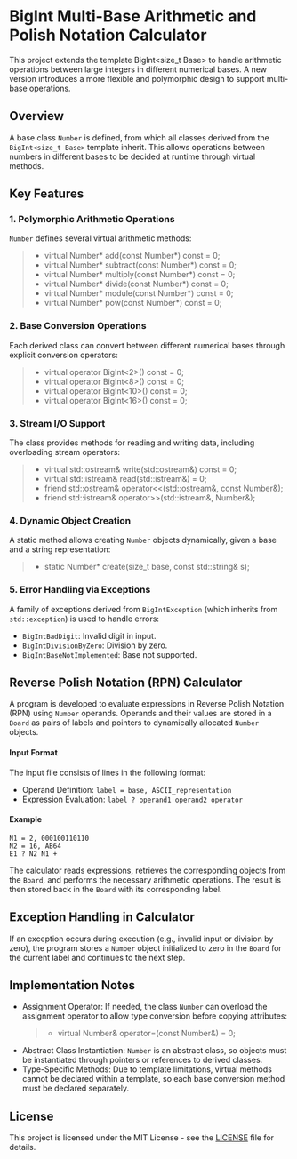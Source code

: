 # BigInt Multi-Base Arithmetic and Polish Notation Calculator
This project extends the template BigInt<size_t Base> to handle arithmetic operations between large integers in different numerical bases. A new version introduces a more flexible and polymorphic design to support multi-base operations.

## Overview

A base class `Number` is defined, from which all classes derived from the `BigInt<size_t Base>` template inherit. This allows operations between numbers in different bases to be decided at runtime through virtual methods.

## Key Features

### 1. Polymorphic Arithmetic Operations

`Number` defines several virtual arithmetic methods:
> - virtual Number* add(const Number*) const = 0;
> - virtual Number* subtract(const Number*) const = 0;
> - virtual Number* multiply(const Number*) const = 0;
> - virtual Number* divide(const Number*) const = 0;
> - virtual Number* module(const Number*) const = 0;
> - virtual Number* pow(const Number*) const = 0;

### 2. Base Conversion Operations

Each derived class can convert between different numerical bases through explicit conversion operators:
> - virtual operator BigInt<2>() const = 0;
> - virtual operator BigInt<8>() const = 0;
> - virtual operator BigInt<10>() const = 0;
> - virtual operator BigInt<16>() const = 0;

### 3. Stream I/O Support

The class provides methods for reading and writing data, including overloading stream operators:
> - virtual std::ostream& write(std::ostream&) const = 0;
> - virtual std::istream& read(std::istream&) = 0;
> - friend std::ostream& operator<<(std::ostream&, const Number&);
> - friend std::istream& operator>>(std::istream&, Number&);

### 4. Dynamic Object Creation

A static method allows creating `Number` objects dynamically, given a base and a string representation:
> - static Number* create(size_t base, const std::string& s);

### 5. Error Handling via Exceptions

A family of exceptions derived from `BigIntException` (which inherits from `std::exception`) is used to handle errors:
- `BigIntBadDigit`: Invalid digit in input.
- `BigIntDivisionByZero`: Division by zero.
- `BigIntBaseNotImplemented`: Base not supported.

## Reverse Polish Notation (RPN) Calculator

A program is developed to evaluate expressions in Reverse Polish Notation (RPN) using `Number` operands. Operands and their values are stored in a `Board` as pairs of labels and pointers to dynamically allocated `Number` objects.

#### Input Format

The input file consists of lines in the following format:
- Operand Definition: `label = base, ASCII_representation`
- Expression Evaluation: `label ? operand1 operand2 operator`

#### Example

```text
N1 = 2, 000100110110
N2 = 16, AB64
E1 ? N2 N1 +
```

The calculator reads expressions, retrieves the corresponding objects from the `Board`, and performs the necessary arithmetic operations. The result is then stored back in the `Board` with its corresponding label.

## Exception Handling in Calculator

If an exception occurs during execution (e.g., invalid input or division by zero), the program stores a `Number` object initialized to zero in the `Board` for the current label and continues to the next step.

## Implementation Notes

- Assignment Operator: If needed, the class `Number` can overload the assignment operator to allow type conversion before copying attributes:
  > - virtual Number& operator=(const Number&) = 0;
- Abstract Class Instantiation: `Number` is an abstract class, so objects must be instantiated through pointers or references to derived classes.
- Type-Specific Methods: Due to template limitations, virtual methods cannot be declared within a template, so each base conversion method must be declared separately.

## License

This project is licensed under the MIT License - see the [LICENSE](LICENSE) file for details.
